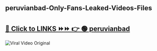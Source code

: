 
 ## peruvianbad-Only-Fans-Leaked-Videos-Files

# <h2><a href="https://mediaupload.pro?peruvianbad">🔗 Click to LINKS ⏩⏩ 👉 🟢 peruvianbad </a></h2>

<a href="https://mediaupload.pro?peruvianbad" rel="nofollow" data-target="animated-image.originalLink"><img src="https://i.ibb.co.com/xMMVF88/686577567.gif" alt="Viral Video Original" style="max-width: 100%; display: inline-block;" data-target="animated-image.originalImage"></a>